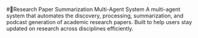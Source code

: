 #🧠Research Paper Summarization Multi-Agent System
A multi-agent system that automates the discovery, processing, summarization, and podcast generation of academic research papers. Built to help users stay updated on research across disciplines efficiently.
